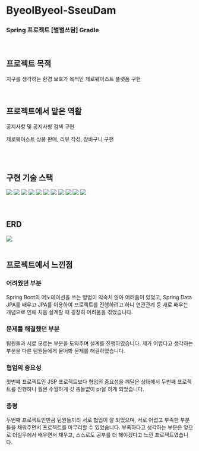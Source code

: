 <div>
<h1>ByeolByeol-SseuDam</h1>
<h3>Spring 프로젝트 [별별쓰담] Gradle</h3>
</div>

<br>

<div>
<h2>프로젝트 목적</h2>
<p>지구를 생각하는 환경 보호가 목적인 제로웨이스트 플랫폼 구현</p>
</div>

<br>

<div>
<h2>프로젝트에서 맡은 역활</h2>
<p>공지사항 및 공지사항 검색 구현</p>
<p>제로웨이스트 상품 판매, 리뷰 작성, 장바구니 구현</p>
</div>

<br>  
<br> 

<div>
<h2>구현 기술 스택</h2>
<div>
<img src="https://img.shields.io/badge/Oracle%20SQL-F80000?style=flat&logo=Oracle&logoColor=white"/>
<img src="https://img.shields.io/badge/HTML5-E34F26?style=flat&logo=HTML5&logoColor=white" />
<img src="https://img.shields.io/badge/CSS3-1572B6?style=flat&logo=CSS3&logoColor=white" />
<img src="https://img.shields.io/badge/JavaScript-F7DF1E?style=flat&logo=JavaScript&logoColor=white" />	
<img src="https://img.shields.io/badge/jQuery-0769AD?style=flat&logo=jQuery&logoColor=white" />
<img src="https://img.shields.io/badge/Java-007396?style=flat&logo=Conda-Forge&logoColor=white" />
<img src="https://img.shields.io/badge/Spring-6DB33F?style=flat&logo=Spring&logoColor=white" />
<img src="https://img.shields.io/badge/Thymeleaf-%23005C0F.svg?style=flat&logo=Thymeleaf&logoColor=white" />
<img src="https://img.shields.io/badge/Hibernate-59666C?style=flat&logo=Hibernate&logoColor=white" />
<img src="https://img.shields.io/badge/Gradle-02303A.svg?style=flat&logo=Gradle&logoColor=white"/>
<img src="https://img.shields.io/badge/IntelliJIDEA-000000.svg?style=flat&logo=intellij-idea&logoColor=white"/>
</div>

<br>  
<br>  

<div>
<h2>ERD</h2>
<div>
<img src="https://user-images.githubusercontent.com/101625551/209493265-ad833971-9c5c-49c7-9862-93b3f188b5e5.png"/>
 
<br>  
<br>  


<div>
<h2>프로젝트에서 느낀점</h2>
</div>

<div>
<h3>어려웠던 부분</h3>
<p>Spring Boot의 어노테이션을 쓰는 방법이 익숙치 않아 어려움이 있었고,  Spring Data JPA를 배우고 JPA를  이용하여 프로젝트를 진행하려고 하니 연관관계 등 새로 배우는 개념으로 인해 처음 설계할 때 굉장히 어려움을 겪었습니다.
</p>
<h3>문제를 해결했던 부분</h3>
<p>팀원들과 서로 모르는 부분을 도와주며 설계를 진행하였습니다. 제가 어렵다고 생각하는 부분을 다른 팀원들에게 물어봐 문제를 해결하였습니다.</p>
<h3>협업의 중요성</h3>
<p>첫번쨰 프로젝트인 JSP 프로젝트보다 협업의 중요성을 꺠달은 상태에서 두번째 프로젝트를 진행하니 훨씬 수월하게 깃 충돌없이 pr을 하게 되었습니다. </p>
<h3>총평</h3>
<p>두번째 프로젝트인만큼 팀원들끼리 서로 협업이 잘 되었으며, 서로 어렵고 부족한 부분들을 채워주면서 프로젝트를 마무리할 수 있었습니다. 부족하다고 생각하는 부분은 앞으로 더실무에서 배우면서 채우고, 스스로도 공부를 더 해야겠다고 느낀 프로젝트였습니다.</p>
</div>

